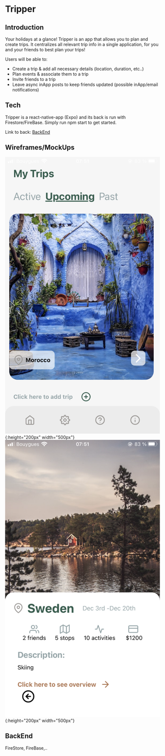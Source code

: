 # Tripper

## Introduction

Your holidays at a glance!
Tripper is an app that allows you to plan and create trips. It centralizes all relevant trip info in a single application, for you and your friends to best plan your trips!

Users will be able to:

- Create a trip & add all necessary details (location, duration, etc..)
- Plan events & associate them to a trip
- Invite friends to a trip
- Leave async inApp posts to keep friends updated (possible inApp/email notifications)

## Tech

Tripper is a react-native-app (Expo) and its back is run with Firestore/FireBase.
Simply run npm start to get started.

Link to back: [BackEnd](https://github.com/LaurencePortron/Tripper_-Back-)

## Wireframes/MockUps

![Screenshot](FronPage.PNG) {:height="200px" width="500px"}
![Screenshot](TripOverView.PNG) {:height="200px" width="500px"}

## BackEnd

FireStore, FireBase,..
